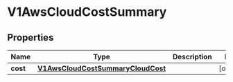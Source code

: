 # V1AwsCloudCostSummary

## Properties
Name | Type | Description | Notes
------------ | ------------- | ------------- | -------------
**cost** | [**V1AwsCloudCostSummaryCloudCost**](V1AwsCloudCostSummaryCloudCost.md) |  |  [optional]
